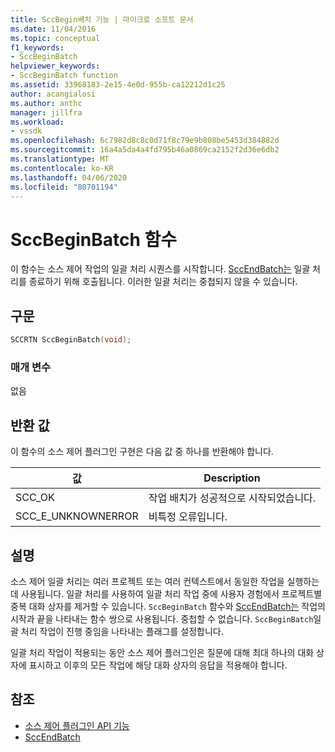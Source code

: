 ```yaml
---
title: SccBegin배치 기능 | 마이크로 소프트 문서
ms.date: 11/04/2016
ms.topic: conceptual
f1_keywords:
- SccBeginBatch
helpviewer_keywords:
- SccBeginBatch function
ms.assetid: 33968183-2e15-4e0d-955b-ca12212d1c25
author: acangialosi
ms.author: anthc
manager: jillfra
ms.workload:
- vssdk
ms.openlocfilehash: 6c7982d8c8c0d71f8c79e9b808be5453d384882d
ms.sourcegitcommit: 16a4a5da4a4fd795b46a0869ca2152f2d36e6db2
ms.translationtype: MT
ms.contentlocale: ko-KR
ms.lasthandoff: 04/06/2020
ms.locfileid: "80701194"
---
```

# <a name="sccbeginbatch-function"></a>SccBeginBatch 함수
이 함수는 소스 제어 작업의 일괄 처리 시퀀스를 시작합니다. [SccEndBatch는](../extensibility/sccendbatch-function.md) 일괄 처리를 종료하기 위해 호출됩니다. 이러한 일괄 처리는 중첩되지 않을 수 있습니다.

## <a name="syntax"></a>구문

```cpp
SCCRTN SccBeginBatch(void);
```

### <a name="parameters"></a>매개 변수
 없음

## <a name="return-value"></a>반환 값
 이 함수의 소스 제어 플러그인 구현은 다음 값 중 하나를 반환해야 합니다.

|값|Description|
|-----------|-----------------|
|SCC_OK|작업 배치가 성공적으로 시작되었습니다.|
|SCC_E_UNKNOWNERROR|비특정 오류입니다.|

## <a name="remarks"></a>설명
 소스 제어 일괄 처리는 여러 프로젝트 또는 여러 컨텍스트에서 동일한 작업을 실행하는 데 사용됩니다. 일괄 처리를 사용하여 일괄 처리 작업 중에 사용자 경험에서 프로젝트별 중복 대화 상자를 제거할 수 있습니다. `SccBeginBatch` 함수와 [SccEndBatch는](../extensibility/sccendbatch-function.md) 작업의 시작과 끝을 나타내는 함수 쌍으로 사용됩니다. 중첩할 수 없습니다. `SccBeginBatch`일괄 처리 작업이 진행 중임을 나타내는 플래그를 설정합니다.

 일괄 처리 작업이 적용되는 동안 소스 제어 플러그인은 질문에 대해 최대 하나의 대화 상자에 표시하고 이후의 모든 작업에 해당 대화 상자의 응답을 적용해야 합니다.

## <a name="see-also"></a>참조
- [소스 제어 플러그인 API 기능](../extensibility/source-control-plug-in-api-functions.md)
- [SccEndBatch](../extensibility/sccendbatch-function.md)
